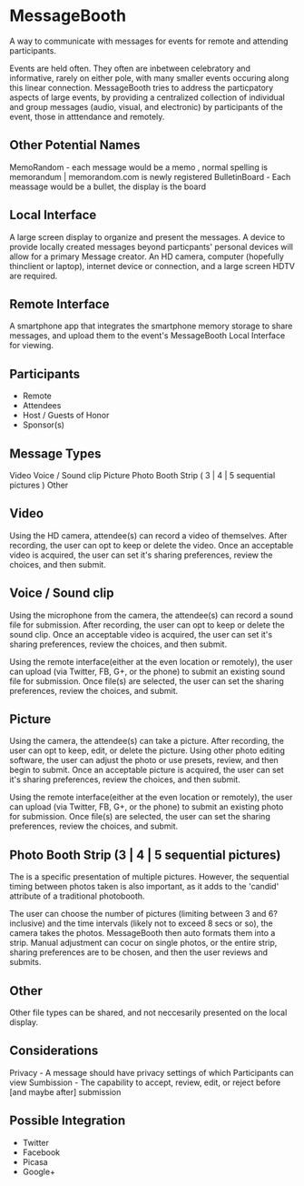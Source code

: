 MessageBooth
=============

A way to communicate with messages for events for remote and attending participants. 

Events are held often.   They often are inbetween celebratory and informative, rarely on either pole, with many smaller events occuring along this linear connection.   MessageBooth tries to address the particpatory aspects of large events, by providing a centralized collection of individual and group messages (audio, visual, and electronic) by participants of the event, those in atttendance and remotely.  

Other Potential Names
-
MemoRandom - each message would be a memo , normal spelling is memorandum | memorandom.com is newly registered
BulletinBoard - Each meassage would be a bullet, the display is the board

Local Interface
-----
A large screen display to organize and present the messages.   A device to provide locally created messages beyond particpants' personal devices will allow for a primary Message creator.   An HD camera, computer (hopefully thinclient or laptop), internet device or connection, and a large screen HDTV are required.

Remote Interface
-----
A smartphone app that integrates the smartphone memory storage to share messages, and upload them to the event's MessageBooth Local Interface for viewing.

Participants
-----
 - Remote
 - Attendees
 - Host / Guests of Honor
 - Sponsor(s)

Message Types
-----
Video
Voice / Sound clip
Picture
Photo Booth Strip ( 3 | 4 | 5 sequential pictures )
Other

Video
---
Using the HD camera, attendee(s) can record a video of themselves.   After recording, the user can opt to keep or delete the video.   Once an acceptable video is acquired, the user can set it's sharing preferences, review the choices, and then submit.

Voice / Sound clip
---
Using the microphone from the camera, the attendee(s) can record a sound file for submission.   After recording, the user can opt to keep or delete the sound clip.    Once an acceptable video is acquired, the user can set it's sharing preferences, review the choices, and then submit.

Using the remote interface(either at the even location or remotely), the user can upload (via Twitter, FB, G+, or the phone) to submit an existing sound file for submission.   Once file(s) are selected, the user can set the sharing preferences, review the choices, and submit.

Picture
---
Using the camera, the attendee(s) can take a picture.   After recording, the user can opt to keep, edit, or delete the picture.  Using other photo editing software, the user can adjust the photo or use presets, review, and then begin to submit.  Once an acceptable picture is acquired, the user can set it's sharing preferences, review the choices, and then submit.

Using the remote interface(either at the even location or remotely), the user can upload (via Twitter, FB, G+, or the phone) to submit an existing photo for submission.   Once file(s) are selected, the user can set the sharing preferences, review the choices, and submit.

Photo Booth Strip (3 | 4 | 5 sequential pictures)
---
The is a specific presentation of multiple pictures.   However, the sequential timing between photos taken is also important, as it adds to the 'candid' attribute of a traditional photobooth.   

The user can choose the number of pictures (limiting between 3 and 6? inclusive) and the time intervals (likely not to exceed 8 secs or so), the camera takes the photos.   MessageBooth then auto formats them into a strip.   Manual adjustment can cocur on single photos, or the entire strip, sharing preferences are to be chosen, and then the user reviews and submits.

Other
---
Other file types can be shared, and not neccesarily presented on the local display.


Considerations
------
Privacy - A message should have privacy settings of which Participants can view
Sumbission - The capability to accept, review, edit, or reject before [and maybe after] submission


Possible Integration
-----
 - Twitter
 - Facebook
 - Picasa
 - Google+
